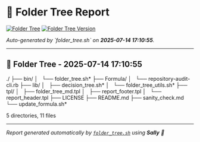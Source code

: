 # 🌳 Folder Tree Report

[![Folder Tree](https://img.shields.io/badge/folder--tree-generated-blue?logo=tree@@BADGES@@style=flat-square)](./FOLDER_TREE.md)
[![Folder Tree Version](https://img.shields.io/badge/folder--tree-v1.6.0-purple?style=flat-square)](./FOLDER_TREE.md)

_Auto-generated by \`folder_tree.sh\` on **2025-07-14 17:10:55**._

---

## 📁 Folder Tree - 2025-07-14 17:10:55 ##

./
├── bin/
│   └── folder_tree.sh*
├── Formula/
│   └── repository-audit-cli.rb
├── lib/
│   ├── decision_tree.sh*
│   └── folder_tree_utils.sh*
├── tpl/
│   ├── folder_tree_md.tpl
│   ├── report_footer.tpl
│   └── report_header.tpl
├── LICENSE
├── README.md
├── sanity_check.md
└── update_formula.sh*

5 directories, 11 files

---

_Report generated automatically by [`folder_tree.sh`](https://github.com/raymonepping/medium_scripts) using **Sally** 🦾_
